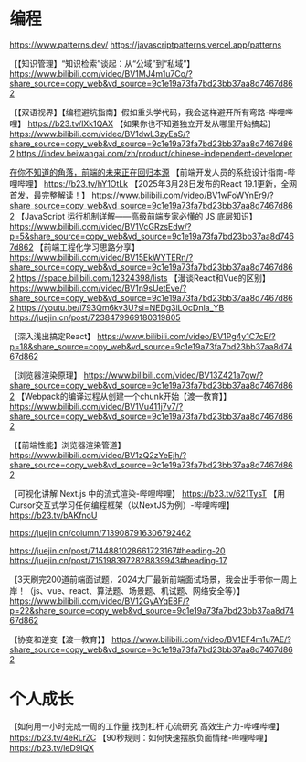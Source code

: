 
# 编程

https://www.patterns.dev/
https://javascriptpatterns.vercel.app/patterns

【【知识管理】“知识检索”谈起：从“公域”到“私域”】 https://www.bilibili.com/video/BV1MJ4m1u7Co/?share_source=copy_web&vd_source=9c1e19a73fa7bd23bb37aa8d7467d862

【【双语视界】【编程避坑指南】假如重头学代码，我会这样避开所有弯路-哔哩哔哩】 https://b23.tv/lXk1QAX
【如果你也不知道独立开发从哪里开始搞起】 https://www.bilibili.com/video/BV1dwL3zyEaS/?share_source=copy_web&vd_source=9c1e19a73fa7bd23bb37aa8d7467d862
https://indev.beiwangai.com/zh/product/chinese-independent-developer

[在你不知道的角落，前端的未来正在回归本源](https://youtu.be/J_xIxliB0Jo?si=esZKLBz25S_JlH1d)
【前端开发人员的系统设计指南-哔哩哔哩】 https://b23.tv/hY1OtLk
【2025年3月28日发布的React 19.1更新，全网首发，最完整解读！】 https://www.bilibili.com/video/BV1wFoWYnEr9/?share_source=copy_web&vd_source=9c1e19a73fa7bd23bb37aa8d7467d862
【JavaScript 运行机制详解——高级前端专家必懂的 JS 底层知识】 https://www.bilibili.com/video/BV1VcGRzsEdw/?p=5&share_source=copy_web&vd_source=9c1e19a73fa7bd23bb37aa8d7467d862
【前端工程化学习思路分享】 https://www.bilibili.com/video/BV15EkWYTERn/?share_source=copy_web&vd_source=9c1e19a73fa7bd23bb37aa8d7467d862
https://space.bilibili.com/12324398/lists
【漫谈React和Vue的区别】 https://www.bilibili.com/video/BV1n9sUetEve/?share_source=copy_web&vd_source=9c1e19a73fa7bd23bb37aa8d7467d862
https://youtu.be/i793Qm6kv3U?si=NEDg3iLOcDnla_YB
https://juejin.cn/post/7238479969180319805

【深入浅出搞定React】 https://www.bilibili.com/video/BV1Pg4y1C7cE/?p=18&share_source=copy_web&vd_source=9c1e19a73fa7bd23bb37aa8d7467d862

【浏览器渲染原理】 https://www.bilibili.com/video/BV13Z421a7qw/?share_source=copy_web&vd_source=9c1e19a73fa7bd23bb37aa8d7467d862
【Webpack的编译过程从创建一个chunk开始【渡一教育】】 https://www.bilibili.com/video/BV1Vu411j7v7/?share_source=copy_web&vd_source=9c1e19a73fa7bd23bb37aa8d7467d862

【【前端性能】浏览器渲染管道】 https://www.bilibili.com/video/BV1zQ2zYeEjh/?share_source=copy_web&vd_source=9c1e19a73fa7bd23bb37aa8d7467d862

【可视化讲解 Next.js 中的流式渲染-哔哩哔哩】 https://b23.tv/621TysT
【用Cursor交互式学习任何编程框架（以NextJS为例）-哔哩哔哩】 https://b23.tv/bAKfnoU

https://juejin.cn/column/7139087916306792462

https://juejin.cn/post/7144881028661723167#heading-20
https://juejin.cn/post/7151983972828839943#heading-17

【3天刷完200道前端面试题，2024大厂最新前端面试场景，我会出手带你一周上岸！（js、vue、react、算法题、场景题、机试题、网络安全等）】 https://www.bilibili.com/video/BV12GyAYqE8F/?p=22&share_source=copy_web&vd_source=9c1e19a73fa7bd23bb37aa8d7467d862

【协变和逆变【渡一教育】】 https://www.bilibili.com/video/BV1EF4m1u7AE/?share_source=copy_web&vd_source=9c1e19a73fa7bd23bb37aa8d7467d862

# 个人成长
【如何用一小时完成一周的工作量 找到杠杆 心流研究 高效生产力-哔哩哔哩】 https://b23.tv/4eRLrZC
【90秒规则：如何快速摆脱负面情绪-哔哩哔哩】 https://b23.tv/leD9IQX
